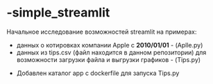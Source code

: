 # -simple_streamlit
Начальное исследование возможностей streamlit на примерах:
* данных о котировках компании Apple с **2010/01/01** - (Aplle.py)
* данных из tips.csv (файл находится в данном репозитории) для возможности загрузки файла и выгрузки графиков - (Tips.py)

- Добавлен каталог app с dockerfile для запуска Tips.py
